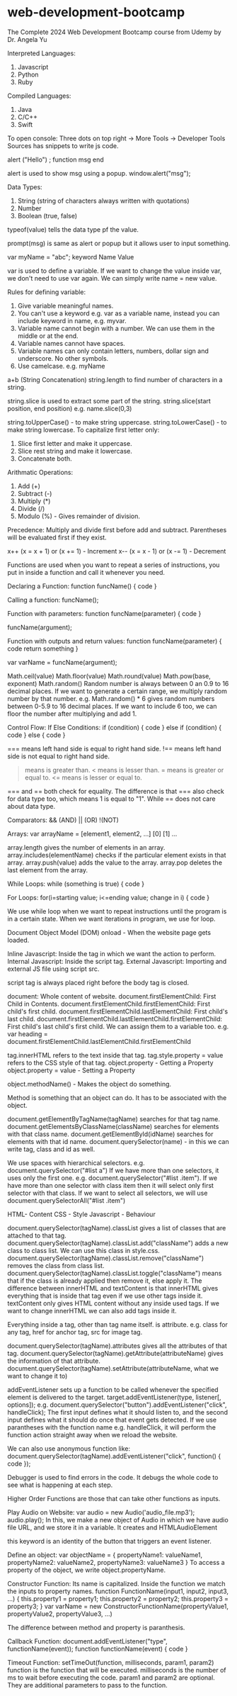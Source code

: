 # web-development-bootcamp
The Complete 2024 Web Development Bootcamp course from Udemy by Dr. Angela Yu

Interpreted Languages:
1. Javascript
2. Python
3. Ruby

Compiled Languages:
1. Java
2. C/C++
3. Swift


To open console:
Three dots on top right -> More Tools -> Developer Tools
Sources has snippets to write js code.

  alert   ("Hello")  ;
function     msg    end

alert is used to show msg using a popup.
window.alert("msg");


Data Types:
1. String (string of characters always written with quotations)
2. Number
3. Boolean (true, false)

typeof(value) tells the data type pf the value.

prompt(msg) is same as alert or popup but it allows user to input something.

  var    myName =  "abc";
keyword   Name     Value

var is used to define a variable.
If we want to change the value inside var, we don't need to use var again. We can simply write name = new value.

Rules for defining variable:
1. Give variable meaningful names.
2. You can't use a keyword e.g. var as a variable name, instead you can include keyword in name, e.g. myvar.
3. Variable name cannot begin with a number. We can use them in the middle or at the end.
4. Variable names cannot have spaces.
5. Variable names can only contain letters, numbers, dollar sign and underscore. No other symbols.
6. Use camelcase. e.g. myName


a+b (String Concatenation)
string.length to find number of characters in a string.

string.slice is used to extract some part of the string.
string.slice(start position, end position) e.g. name.slice(0,3)

string.toUpperCase() - to make string uppercase.
string.toLowerCase() - to make string lowercase.
To capitalize first letter only:
1. Slice first letter and make it uppercase.
2. Slice rest string and make it lowercase.
3. Concatenate both.


Arithmatic Operations:
1. Add (+)
2. Subtract (-)
3. Multiply (*)
4. Divide (/)
5. Modulo (%) - Gives remainder of division.

Precedence: Multiply and divide first before add and subtract. Parentheses will be evaluated first if they exist.


x++ (x = x + 1) or (x += 1) - Increment
x-- (x = x - 1) or (x -= 1) - Decrement


Functions are used when you want to repeat a series of instructions, you put in inside a function and call it whenever you need.

Declaring a Function:
function funcName() {
  code
}

Calling a function:
funcName();


Function with parameters:
function funcName(parameter) {
  code
}

funcName(argument);


Function with outputs and return values:
function funcName(parameter) {
  code
  return something
}

var varName = funcName(argument);

Math.ceil(value)
Math.floor(value)
Math.round(value)
Math.pow(base, exponent)
Math.random()
Random number is always between 0 an 0.9 to 16 decimal places.
If we want to generate a certain range, we multiply random number by that number. e.g. Math.random() * 6 gives random numbers between 0-5.9 to 16 decimal places. If we want to include 6 too, we can floor the number after multiplying and add 1.


Control Flow: If Else Conditions:
if (condition) {
  code
} else if (condition) {
  code
} else {
  code
}

=== means left hand side is equal to right hand side.
!== means left hand side is not equal to right hand side.
> means is greater than.
< means is lesser than.
>= means is greater or equal to.
<= means is lesser or equal to.

=== and == both check for equality. The difference is that === also check for data type too, which means 1 is equal to "1". While == does not care about data type.


Comparators:
&& (AND)
|| (OR)
!(NOT)


Arrays:
var arrayName = [element1, element2, ...]
                    [0]      [1]     ...

array.length gives the number of elements in an array.
array.includes(elementName) checks if the particular element exists in that array.
array.push(value) adds the value to the array.
array.pop deletes the last element from the array.


While Loops:
while (something is true) {
  code
}


For Loops:
for(i=starting value; i<=ending value; change in i) {
  code
}

We use while loop when we want to repeat instructions until the program is in a certain state. When we want iterations in program, we use for loop.


Document Object Model (DOM)
onload - When the website page gets loaded.

Inline Javascript: Inside the tag in which we want the action to perform.
Internal Javascript: Inside the script tag.
External Javascript: Importing and external JS file using script src.

script tag is always placed right before the body tag is closed.

document: Whole content of website.
document.firstElementChild: First Child in Contents.
document.firstElementChild.firstElementChild: First child's first child.
document.firstElementChild.lastElementChild: First child's last child.
document.firstElementChild.lastElementChild.firstElementChild: First child's last child's first child.
We can assign them to a variable too. e.g. var heading = document.firstElementChild.lastElementChild.firstElementChild

tag.innerHTML refers to the text inside that tag.
tag.style.property = value refers to the CSS style of that tag.
object.property - Getting a Property
object.property = value - Setting a Property

object.methodName() - Makes the object do something.

Method is something that an object can do. It has to be associated with the object.

document.getElementByTagName(tagName) searches for that tag name.
document.getElementsByClassName(className) searches for elements with that class name.
document.getElementById(idName) searches for elements with that id name.
document.querySelector(name) - in this we can write tag, class and id as well.

We use spaces with hierarchical selectors. e.g. document.querySelector("#list a")
If we have more than one selectors, it uses only the first one. e.g. document.querySelector("#list .item"). If we have more than one selector with class item then it will select only first selector with that class.
If we want to select all selectors, we will use document.querySelectorAll("#list .item")


HTML- Content
CSS - Style
Javascript - Behaviour

document.querySelector(tagName).classList gives a list of classes that are attached to that tag.
document.querySelector(tagName).classList.add("className") adds a new class to class list. We can use this class in style.css.
document.querySelector(tagName).classList.remove("className") removes the class from class list.
document.querySelector(tagName).classList.toggle("className") means that if the class is already applied then remove it, else apply it.
The difference between innerHTML and textContent is that innerHTML gives everything that is inside that tag even if we use other tags inside it. textContent only gives HTML content without any inside used tags. If we want to change innerHTML we can also add tags inside it.

Everything inside a tag, other than tag name itself. is attribute. e.g. class for any tag, href for anchor tag, src for image tag.

document.querySelector(tagName).attributes gives all the attributes of that tag.
document.querySelector(tagName).getAttribute(attributeName) gives the information of that attribute.
document.querySelector(tagName).setAttribute(attributeName, what we want to change it to)

addEventListener sets up a function to be called whenever the specified element is delivered to the target.
target.addEventListener(type, listener[, options]);
e.g. document.querySelector("button").addEventListener("click", handleClick);
The first input defines what it should listen to, and the second input defines what it should do once that event gets detected.
If we use parantheses with the function name e.g. handleClick, it will perform the function action straight away when we reload the website.

We can also use anonymous function like:
document.querySelector(tagName).addEventListener("click", function() {
    code
});

Debugger is used to find errors in the code. It debugs the whole code to see what is happening at each step.

Higher Order Functions are those that can take other functions as inputs.

Play Audio on Website:
var audio = new Audio('audio_file.mp3');
audio.play();
In this, we make a new object of Audio in which we have audio file URL, and we store it in a variable.
It creates and HTMLAudioElement <audio>.

this keyword is an identity of the button that triggers an event listener.

Define an object:
var objectName = {
  propertyName1: valueName1,
  propertyName2: valueName2,
  propertyName3: valueName3
}
To access a property of the object, we write object.propertyName.

Constructor Function:
Its name is capitalized. Inside the function we match the inputs to property names.
function FunctionName(input1, input2, input3, ...) {
  this.property1 = property1;
  this.property2 = property2;
  this.property3 = property3;
}
var varName = new ConstructorFunctionName(propertyValue1, propertyValue2, propertyValue3, ...)

The difference between method and property is paranthesis.

Callback Function:
document.addEventListener("type", functionName(event));
function functionName(event) {
  code
}

Timeout Function:
setTimeOut(function, milliseconds, param1, param2)
function is the function that will be executed.
milliseconds is the number of ms to wait before executing the code.
param1 and param2 are optional. They are additional parameters to pass to the function.